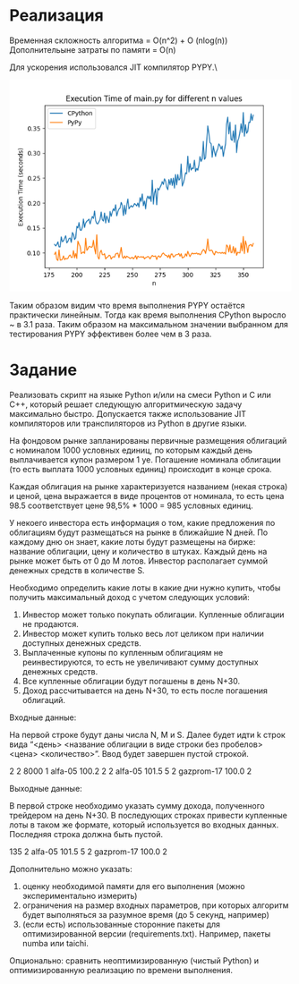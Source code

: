 
 # Реализация
 
 Временная скложность алгоритма = O(n^2) + O (nlog(n)) \
 Дополнительыне затраты по памяти = O(n)
 
Для ускорения использовался JIT компилятор PYPY.\

![Alt text](Compare.png "Сравнение времени работы")

Таким образом видим что время выполнения PYPY остаётся практически линейным.
Тогда как время выполнения CPython выросло ~ в 3.1 раза.
Таким образом на максимальном значении выбранном для тестирования PYPY эффективен более чем в 3 раза. 






# Задание

Реализовать скрипт на языке Python и/или на смеси Python и C или C++, который решает следующую алгоритмическую задачу максимально быстро. Допускается также использование JIT компиляторов или транспиляторов из Python в другие языки.

На фондовом рынке запланированы первичные размещения облигаций с номиналом 1000
условных единиц, по которым каждый день выплачивается купон размером 1 уе.
Погашение номинала облигации (то есть выплата 1000 условных единиц) происходит в
конце срока.

Каждая облигация на рынке характеризуется названием (некая строка) и ценой, цена
выражается в виде процентов от номинала, то есть цена 98.5 соответствует цене
98,5% * 1000 = 985 условных единиц.

У некоего инвестора есть информация о том, какие предложения по облигациям будут
размещаться на рынке в ближайшие N дней. По каждому дню он знает, какие лоты
будут размещены на бирже: название облигации, цену и количество в штуках. Каждый
день на рынке может быть от 0 до M лотов. Инвестор располагает суммой денежных
средств в количестве S.

Необходимо определить какие лоты в какие дни нужно купить, чтобы получить
максимальный доход с учетом следующих условий:

1. Инвестор может только покупать облигации. Купленные облигации не продаются.
2. Инвестор может купить только весь лот целиком при наличии доступных
денежных средств.
3. Выплаченные купоны по купленным облигациям не реинвестируются, то есть не увеличивают сумму доступных денежных средств.
4. Все купленные облигации будут погашены в день N+30.
5. Доход рассчитывается на день N+30, то есть после погашения облигаций.


Входные данные:

На первой строке будут даны числа N, M и S. Далее будет идти k строк вида “<день>
<название облигации в виде строки без пробелов> <цена> <количество>”. Ввод будет
завершен пустой строкой.

2 2 8000
1 alfa-05 100.2 2
2 alfa-05 101.5 5
2 gazprom-17 100.0 2

Выходные данные:

В первой строке необходимо указать сумму дохода, полученного трейдером на день
N+30. В последующих строках привести купленные лоты в таком же формате,
который используется во входных данных. Последняя строка должна быть пустой.

135
2 alfa-05 101.5 5
2 gazprom-17 100.0 2


Дополнительно можно указать:
1. оценку необходимой памяти для его выполнения (можно экспериментально измерить)
2. ограничения на размер входных параметров, при которых алгоритм будет выполняться за разумное время (до 5 секунд, например)
3. (если есть) использованные сторонние пакеты для оптимизированной версии (requirements.txt). Например, пакеты numba или taichi.

Опционально: сравнить неоптимизированную (чистый Python) и оптимизированную реализацию по времени выполнения.

